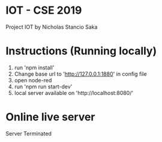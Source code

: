 # IOT - CSE 2019
Project IOT by Nicholas Stancio Saka

# Instructions (Running locally)
1. run 'npm install'
2. Change base url to 'http://127.0.0.1:1880' in config file
3. open node-red
4. run 'npm run start-dev'
5. local server available on 'http://localhost:8080/'

# Online live server
Server Terminated
